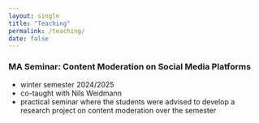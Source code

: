 ```yaml
---
layout: single
title: "Teaching"
permalink: /teaching/
date: false
---
```


### MA Seminar: Content Moderation on Social Media Platforms

- winter semester 2024/2025
- co-taught with Nils Weidmann
- practical seminar where the students were advised to develop a research project on content moderation over the semester 